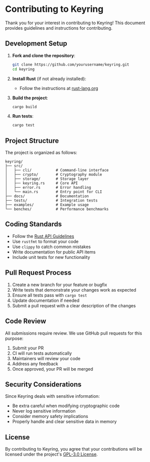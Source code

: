 # Contributing to Keyring

Thank you for your interest in contributing to Keyring! This document provides guidelines and instructions for contributing.

## Development Setup

1. **Fork and clone the repository**:
   ```bash
   git clone https://github.com/yourusername/keyring.git
   cd keyring
   ```

2. **Install Rust** (if not already installed):
   - Follow the instructions at [rust-lang.org](https://www.rust-lang.org/tools/install)

3. **Build the project**:
   ```bash
   cargo build
   ```

4. **Run tests**:
   ```bash
   cargo test
   ```

## Project Structure

The project is organized as follows:

```
keyring/
├── src/
│   ├── cli/           # Command-line interface
│   ├── crypto/        # Cryptography module
│   ├── storage/       # Storage layer
│   ├── keyring.rs     # Core API
│   ├── error.rs       # Error handling
│   └── main.rs        # Entry point for CLI
├── docs/              # Documentation
├── tests/             # Integration tests
├── examples/          # Example usage
└── benches/           # Performance benchmarks
```

## Coding Standards

- Follow the [Rust API Guidelines](https://rust-lang.github.io/api-guidelines/)
- Use `rustfmt` to format your code
- Use `clippy` to catch common mistakes
- Write documentation for public API items
- Include unit tests for new functionality

## Pull Request Process

1. Create a new branch for your feature or bugfix
2. Write tests that demonstrate your changes work as expected
3. Ensure all tests pass with `cargo test`
4. Update documentation if needed
5. Submit a pull request with a clear description of the changes

## Code Review

All submissions require review. We use GitHub pull requests for this purpose:

1. Submit your PR
2. CI will run tests automatically
3. Maintainers will review your code
4. Address any feedback
5. Once approved, your PR will be merged

## Security Considerations

Since Keyring deals with sensitive information:

- Be extra careful when modifying cryptographic code
- Never log sensitive information
- Consider memory safety implications
- Properly handle and clear sensitive data in memory

## License

By contributing to Keyring, you agree that your contributions will be licensed under the project's [GPL-3.0 License](LICENSE).
